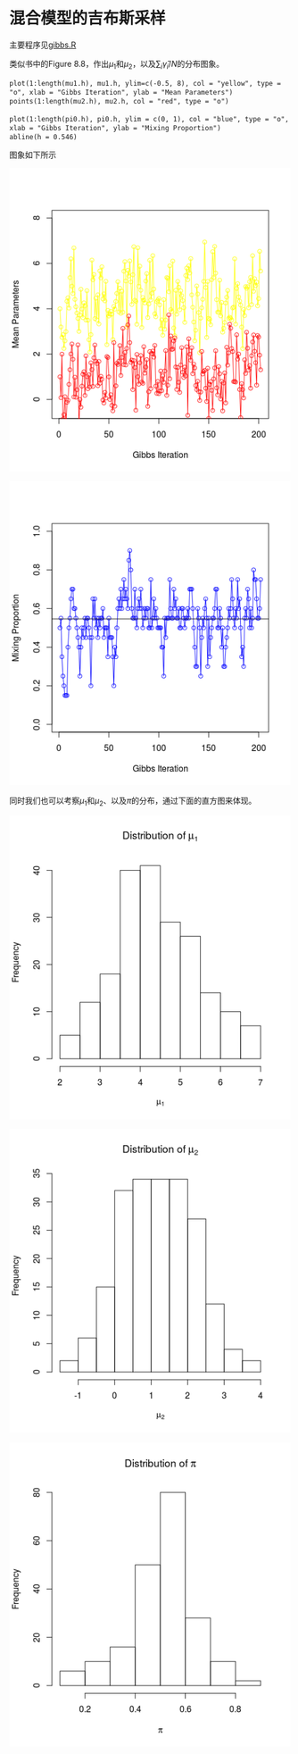 # 混合模型的吉布斯采样

主要程序见[gibbs.R](gibbs.R)

类似书中的Figure 8.8，作出$\mu_1$和$\mu_2$，以及$\sum_i\hat \gamma_i/N$的分布图象。

```
plot(1:length(mu1.h), mu1.h, ylim=c(-0.5, 8), col = "yellow", type = "o", xlab = "Gibbs Iteration", ylab = "Mean Parameters")
points(1:length(mu2.h), mu2.h, col = "red", type = "o")

plot(1:length(pi0.h), pi0.h, ylim = c(0, 1), col = "blue", type = "o", xlab = "Gibbs Iteration", ylab = "Mixing Proportion")
abline(h = 0.546)
```

图象如下所示

![](res_mu.png)

![](res_pi.png)


同时我们也可以考察$\mu_1$和$\mu_2$、以及$\pi$的分布，通过下面的直方图来体现。

![](hist_mu1.png)

![](hist_mu2.png)

![](hist_pi.png)


